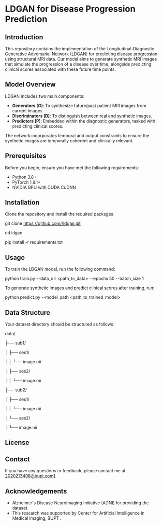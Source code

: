 # LDGAN for Disease Progression Prediction



## Introduction

This repository contains the implementation of the Longitudinal-Diagnostic Generative Adversarial Network (LDGAN) for predicting disease progression using structural MRI data. Our model aims to generate synthetic MRI images that simulate the progression of a disease over time, alongside predicting clinical scores associated with these future time points.



## Model Overview
LDGAN includes two main components:
- **Generators (G)**: To synthesize future/past patient MRI images from current images.
- **Discriminators (D)**: To distinguish between real and synthetic images.
- **Predictors (P)**: Embedded within the diagnostic generators, tasked with predicting clinical scores.

The network incorporates temporal and output constraints to ensure the synthetic images are temporally coherent and clinically relevant.



## Prerequisites
Before you begin, ensure you have met the following requirements:
- Python 3.8+
- PyTorch 1.8.1+
- NVIDIA GPU with CUDA CuDNN
  

## Installation
Clone the repository and install the required packages:

git clone https://github.com//ldgan.git 

cd ldgan 

pip install -r requirements.txt



## Usage
To train the LDGAN model, run the following command:

python train.py --data_dir <path_to_data> --epochs 50 --batch_size 1

To generate synthetic images and predict clinical scores after training, run:

python predict.py --model_path <path_to_trained_model>



## Data Structure
Your dataset directory should be structured as follows:

data/ 

├── sub1/ 

│ ├── ses1/ 

│ │ └── image.nii 

│ ├── ses2/ 

│ │ └── image.nii 

├── sub2/

 │ ├── ses1/

 │ │ └── image.nii

 │ └── ses2/

│ └── image.nii

## 
## License



## Contact
If you have any questions or feedback, please contact me at 2020213408@bupt.com].



## Acknowledgements
- Alzheimer's Disease Neuroimaging Initiative (ADNI) for providing the dataset.
- This research was supported by Center for Artificial Intelligence in Medical Imaging, BUPT .

